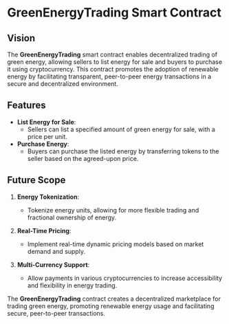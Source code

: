 # GreenEnergyTrading Smart Contract

## Vision

The **GreenEnergyTrading** smart contract enables decentralized trading of green energy, allowing sellers to list energy for sale and buyers to purchase it using cryptocurrency. This contract promotes the adoption of renewable energy by facilitating transparent, peer-to-peer energy transactions in a secure and decentralized environment.

## Features

- **List Energy for Sale**:
  - Sellers can list a specified amount of green energy for sale, with a price per unit.
- **Purchase Energy**:
  - Buyers can purchase the listed energy by transferring tokens to the seller based on the agreed-upon price.

## Future Scope

1. **Energy Tokenization**:

   - Tokenize energy units, allowing for more flexible trading and fractional ownership of energy.

2. **Real-Time Pricing**:

   - Implement real-time dynamic pricing models based on market demand and supply.

3. **Multi-Currency Support**:
   - Allow payments in various cryptocurrencies to increase accessibility and flexibility in energy trading.

The **GreenEnergyTrading** contract creates a decentralized marketplace for trading green energy, promoting renewable energy usage and facilitating secure, peer-to-peer transactions.
